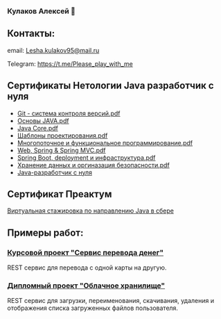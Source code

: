 ### Кулаков Алексей 👋
## Контакты:

email: Lesha.kulakov95@mail.ru

Telegram: https://t.me/Please_play_with_me

## Сертификаты Нетологии Java разработчик с нуля
  - [Git - система контроля версий.pdf](https://github.com/Life-pain/certificates/blob/aa8bcd9f19e5f83b1778633184600fefb195dca8/Git.pdf)
  - [Основы JAVA.pdf](https://github.com/Life-pain/certificates/blob/aa8bcd9f19e5f83b1778633184600fefb195dca8/%D0%9E%D1%81%D0%BD%D0%BE%D0%B2%D1%8B%20Java.pdf)
  - [Java Core.pdf](https://github.com/Life-pain/certificates/blob/aa8bcd9f19e5f83b1778633184600fefb195dca8/Java%20Core.pdf)
  - [Шаблоны проектирования.pdf](https://github.com/Life-pain/certificates/blob/aa8bcd9f19e5f83b1778633184600fefb195dca8/%D0%A8%D0%B0%D0%B1%D0%BB%D0%BE%D0%BD%D1%8B%20%D0%BF%D1%80%D0%BE%D0%B5%D0%BA%D1%82%D0%B8%D1%80%D0%BE%D0%B2%D0%B0%D0%BD%D0%B8%D1%8F.pdf)
  - [Многопоточное и функциональное программирование.pdf](https://github.com/Life-pain/certificates/blob/aa8bcd9f19e5f83b1778633184600fefb195dca8/%D0%9C%D0%BD%D0%BE%D0%B3%D0%BE%D0%BF%D0%BE%D1%82%D0%BE%D1%87%D0%BD%D0%BE%D0%B5%20%D0%B8%20%D1%84%D1%83%D0%BD%D0%BA%D1%86%D0%B8%D0%BE%D0%BD%D0%B0%D0%BB%D1%8C%D0%BD%D0%BE%D0%B5%20%D0%BF%D1%80%D0%BE%D0%B3%D1%80%D0%B0%D0%BC%D0%BC%D0%B8%D1%80%D0%BE%D0%B2%D0%B0%D0%BD%D0%B8%D0%B5.pdf)
  - [Web, Spring & Spring MVC.pdf](https://github.com/Life-pain/certificates/blob/aa8bcd9f19e5f83b1778633184600fefb195dca8/Web,%20Spring%20&%20Spring%20MVC.pdf)
  - [Spring Boot, deployment и инфраструктура.pdf](https://github.com/Life-pain/certificates/blob/aa8bcd9f19e5f83b1778633184600fefb195dca8/Spring%20Boot,%20deployment%20%D0%B8%20%D0%B8%D0%BD%D1%84%D1%80%D0%B0%D1%81%D1%82%D1%80%D1%83%D0%BA%D1%82%D1%83%D1%80%D0%B0.pdf) 
  - [Хранение данных и оргиназация безопасности.pdf](https://github.com/Life-pain/certificates/blob/aa8bcd9f19e5f83b1778633184600fefb195dca8/%D0%A5%D1%80%D0%B0%D0%BD%D0%B5%D0%BD%D0%B8%D0%B5%20%D0%B4%D0%B0%D0%BD%D0%BD%D1%8B%D1%85%20%D0%B8%20%D0%BE%D1%80%D0%B3%D0%B0%D0%BD%D0%B8%D0%B7%D0%B0%D1%86%D0%B8%D1%8F%20%D0%B1%D0%B5%D0%B7%D0%BE%D0%BF%D0%B0%D1%81%D0%BD%D0%BE%D1%81%D1%82%D0%B8.pdf)  
  - [Java-разработчик с нуля](https://github.com/Life-pain/certificates/blob/aa8bcd9f19e5f83b1778633184600fefb195dca8/%D0%94%D0%B8%D0%BF%D0%BB%D0%BE%D0%BC.pdf)
 
## Сертификат Преактум
[Виртуальная стажировка по направлению Java в сбере](https://github.com/Life-pain/certificates/blob/main/%D0%9F%D1%80%D0%B5%D0%B0%D0%BA%D1%82%D1%83%D0%BC%20%D0%A1%D0%B1%D0%B5%D1%80.pdf)

 
##  Примеры работ:
 ### [Курсовой проект "Сервис перевода денег"](https://github.com/Life-pain/TransferMoney)
 REST сервис для перевода с одной карты на другую.
 ### [Дипломный проект "Облачное хранилище"](https://github.com/Life-pain/CloudStorage)
 REST сервис для загрузки, переименования, скачивания, удаления и отображения списка загруженных файлов пользователя.
 
 
 
<!--
**Life-pain/Life-pain** is a ✨ _special_ ✨ repository because its `README.md` (this file) appears on your GitHub profile.

Here are some ideas to get you started:

- 🔭 I’m currently working on ...
- 🌱 I’m currently learning ...
- 👯 I’m looking to collaborate on ...
- 🤔 I’m looking for help with ...
- 💬 Ask me about ...
- 📫 How to reach me: ...
- 😄 Pronouns: ...
- ⚡ Fun fact: ...
-->
